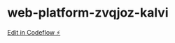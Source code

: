 # web-platform-zvqjoz-kalvi

[Edit in Codeflow ⚡️](https://stackblitz.com/~/github.com/sckchcm-g/web-platform-zvqjoz-kalvi)